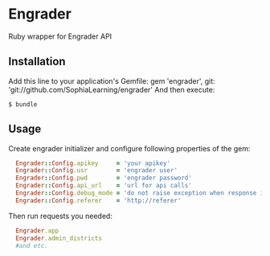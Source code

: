 # Engrader
Ruby wrapper for Engrader API
## Installation
Add this line to your application's Gemfile:
    gem 'engrader', git: 'git://github.com/SophiaLearning/engrader'
And then execute:

    $ bundle
## Usage
  Create engrader initializer and configure following properties of the gem:
  ```ruby
    Engrader::Config.apikey     = 'your apikey'
    Engrader::Config.usr        = 'engrader user'
    Engrader::Config.pwd        = 'engrader password'
    Engrader::Config.api_url    = 'url for api calls'
    Engrader::Config.debug_mode = 'do not raise exception when response is unsuccessfull'
    Engrader::Config.referer    = 'http://referer'
  ```

  Then run requests you needed:

  ```ruby
    Engrader.app
    Engrader.admin_districts
    #and etc.
  ```
